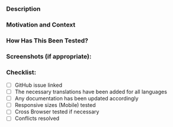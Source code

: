 ### Description
<!-- Describe your changes in detail -->

### Motivation and Context
<!-- Why is this change required? What problem does it solve? -->
<!-- If it fixes an open issue, please link to the issue here. -->

### How Has This Been Tested?
<!-- Please describe in detail how you tested your changes. -->
<!-- Include details of your testing environment, tests ran to see how -->
<!-- your change affects other areas of the code, etc. -->

### Screenshots (if appropriate):

### Checklist:
<!-- Go over all the following points, and put an `x` in all the boxes that apply. -->
<!-- If you're unsure about any of these, don't hesitate to ask. We're here to help! -->
- [ ] GitHub issue linked
- [ ] The necessary translations have been added for all languages
- [ ] Any documentation has been updated accordingly
- [ ] Responsive sizes (Mobile) tested
- [ ] Cross Browser tested if necessary
- [ ] Conflicts resolved
